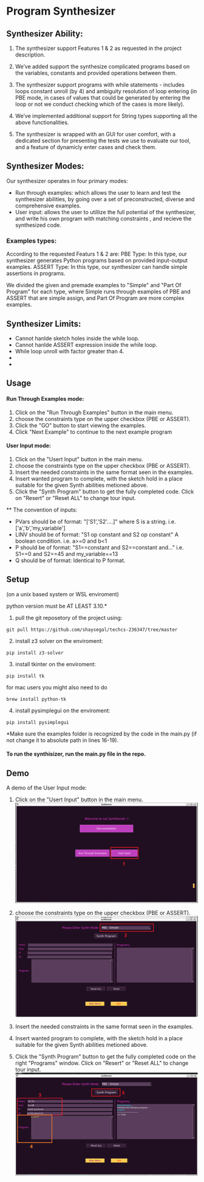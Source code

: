 # Program Synthesizer

## Synthesizer Ability:

1. The synthesizer support Features 1 & 2 as requested in the project description.
  
2. We’ve added support the synthesize complicated programs based on the variables, constants and provided operations between them.
  
3. The synthesizer support programs with while statements - includes loops constant unroll (by 4) and ambiguity resolution of loop entering (in PBE mode, in cases of values that could be generated by entering the loop or not we conduct checking which of the cases is more likely).
  
4. We’ve implemented additional support for String types supporting all the above functionalities.
  
5. The synthesizer is wrapped with an GUI for user comfort, with a dedicated section for presenting the tests we use to evaluate our tool, and a feature of dynamicly enter cases and check them.
  
## Synthesizer Modes:

Our synthesizer operates in four primary modes:
- Run through examples: which allows the user to learn and test the synthesizer abilities, by going over a set of preconstructed, diverse and comprehensive examples.
- User input: allows the user to utillize the full potential of the synthesizer, and write his own program with matching constraints , and recieve the synthesized code.

### Examples types:
According to the requested Featurs 1 & 2 are:
 PBE Type: In this type, our synthesizer generates Python programs based on provided input-output examples.
 ASSERT Type: In this type, our synthesizer can handle simple assertions in programs. 
  
We divided the given and premade examples to "Simple" and "Part Of Program" for each type, where Simple runs through examples of PBE and ASSERT that are simple assign, and Part Of Program are more complex examples.

## Synthesizer Limits:
- Cannot hanlde sketch holes inside the while loop.
- Cannot hanlde ASSERT expression inside the while loop. 
- While loop unroll with factor greater than 4.
-
- 

## Usage

#### Run Through Examples mode:
1. Click on the "Run Through Examples" button in the main menu.
2. choose the constraints type on the upper checkbox (PBE or ASSERT).
3. Click the "GO" button to start viewing the examples.
4. Click "Next Example" to continue to the next example program

#### User Input mode:
1. Click on the "Usert Input" button in the main menu.
2. choose the constraints type on the upper checkbox (PBE or ASSERT).
3. Insert the needed constraints in the same format seen in the examples.
4. Insert wanted program to complete, with the sketch hold in a place suitable for the given Synth abilities metioned above.
5. Click the "Synth Program" button to get the fully completed code. Click on "Resert" or "Reset ALL" to change tour input.

** The convention of inputs:
- PVars should be of format: "['S1','S2'....]" where S is a string. i.e. ['a','b','my_variable']
- LINV should be of format: "S1 op constant and S2 op constant" A boolean condition. i.e. a>=0 and b<1
- P should be of format: "S1==constant and S2==constant and..." i.e. S1==0 and S2==45 and my_variable==13
- Q should be of format: Identical to P format.

## Setup
(on a unix based system or WSL enviroment)

python version must be AT LEAST 3.10.*

1. pull the git reposetory of the project using:
```console
git pull https://github.com/shaysegal/techcs-236347/tree/master
```

2. install z3 solver on the enviroment:
```console
pip install z3-solver
```

3. install tkinter on the enviroment:
```console
pip install tk
```
for mac users you might also need to do
```console
brew install python-tk
```

4. install pysimplegui on the enviroment:
```console
pip install pysimplegui
```

*Make sure the examples folder is recognized by the code in the main.py (if not change it to absolute path in lines 16-19).

#### To run the synthisizer, run the main.py file in the repo.

## Demo

A demo of the User Input mode:

1. Click on the "Usert Input" button in the main menu.
![Example Image 1](./pics/1.png)

2. choose the constraints type on the upper checkbox (PBE or ASSERT).
![Example Image 2](./pics/2.png)

3. Insert the needed constraints in the same format seen in the examples.
4. Insert wanted program to complete, with the sketch hold in a place suitable for the given Synth abilities metioned above.
5. Click the "Synth Program" button to get the fully completed code on the right "Programs" window. Click on "Resert" or "Reset ALL" to change tour input.
![Example Image 3](./pics/3_4.png)
